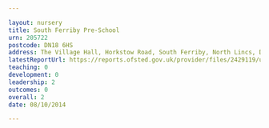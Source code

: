 ```yaml
---

layout: nursery
title: South Ferriby Pre-School
urn: 205722
postcode: DN18 6HS
address: The Village Hall, Horkstow Road, South Ferriby, North Lincs, DN18 6HS
latestReportUrl: https://reports.ofsted.gov.uk/provider/files/2429119/urn/205722.pdf
teaching: 0
development: 0
leadership: 2
outcomes: 0
overall: 2
date: 08/10/2014

---
```

